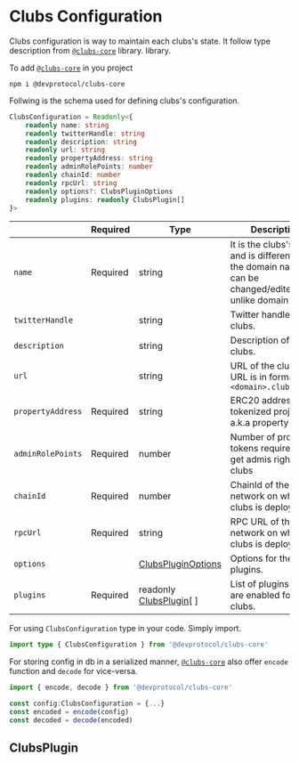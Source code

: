 # Clubs Configuration

Clubs configuration is way to maintain each clubs's state. It follow type description from [`@clubs-core`](https://www.npmjs.com/package/@devprotocol/clubs-core) library. library.

To add [`@clubs-core`](https://www.npmjs.com/package/@devprotocol/clubs-core) in you project

```shell
npm i @devprotocol/clubs-core
```

Follwing is the schema used for defining clubs's configuration.

```ts
ClubsConfiguration = Readonly<{
	readonly name: string
	readonly twitterHandle: string
	readonly description: string
	readonly url: string
	readonly propertyAddress: string
	readonly adminRolePoints: number
	readonly chainId: number
	readonly rpcUrl: string
	readonly options?: ClubsPluginOptions
	readonly plugins: readonly ClubsPlugin[]
}>
```

|                   | Required | Type                                                                    | Description                                                                                              |
| ----------------- | -------- | ----------------------------------------------------------------------- | -------------------------------------------------------------------------------------------------------- |
| `name`            | Required | string                                                                  | It is the clubs's name and is different from the domain name.It can be changed/edited unlike domain name |
| `twitterHandle`   |          | string                                                                  | Twitter handle of the clubs.                                                                             |
| `description`     |          | string                                                                  | Description of the clubs.                                                                                |
| `url`             |          | string                                                                  | URL of the clubs. The URL is in format `<domain>.clubs.place`                                            |
| `propertyAddress` | Required | string                                                                  | ERC20 address of tokenized project a.k.a property tokens                                                 |
| `adminRolePoints` | Required | number                                                                  | Number of property tokens required to get admis rights of a clubs                                        |
| `chainId`         | Required | number                                                                  | ChainId of the network on which the clubs is deployed                                                    |
| `rpcUrl`          | Required | string                                                                  | RPC URL of the network on which the clubs is deployed                                                    |
| `options`         |          | [ClubsPluginOptions](/clubs/reference/plugin-options) | Options for the plugins.                                                                                 |
| `plugins`         | Required | readonly [ClubsPlugin](/clubs/reference/configuration#clubsplugin)[ ]   | List of plugins that are enabled for the clubs.                                                          |

For using `ClubsConfiguration` type in your code. Simply import.

```ts
import type { ClubsConfiguration } from '@devprotocol/clubs-core'
```

For storing config in db in a serialized manner, [`@clubs-core`](https://www.npmjs.com/package/@devprotocol/clubs-core) also offer `encode` function and `decode` for vice-versa.

```ts
import { encode, decode } from '@devprotocol/clubs-core'

const config:ClubsConfiguration = {...}
const encoded = encode(config)
const decoded = decode(encoded)
```
## ClubsPlugin
